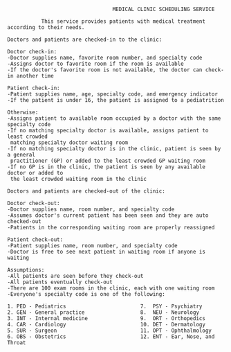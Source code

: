                                       MEDICAL CLINIC SCHEDULING SERVICE
                                      
               This service provides patients with medical treatment according to their needs.

    Doctors and patients are checked-in to the clinic:

    Doctor check-in:
    -Doctor supplies name, favorite room number, and specialty code
    -Assigns doctor to favorite room if the room is available
    -If the doctor's favorite room is not available, the doctor can check-in another time

    Patient check-in:
    -Patient supplies name, age, specialty code, and emergency indicator
    -If the patient is under 16, the patient is assigned to a pediatrition
    
    Otherwise:
    -Assigns patient to available room occupied by a doctor with the same specialty code
    -If no matching specialty doctor is available, assigns patient to least crowded
     matching specialty doctor waiting room
    -If no matching specialty doctor is in the clinic, patient is seen by a general 
     practitioner (GP) or added to the least crowded GP waiting room
    -If no GP is in the clinic, the patient is seen by any available doctor or added to
     the least crowded waiting room in the clinic
        
    Doctors and patients are checked-out of the clinic:

    Doctor check-out: 
    -Doctor supplies name, room number, and specialty code
    -Assumes doctor's current patient has been seen and they are auto checked-out
    -Patients in the corresponding waiting room are properly reassigned
    
    Patient check-out:
    -Patient supplies name, room number, and specialty code
    -Doctor is free to see next patient in waiting room if anyone is waiting
  
    Assumptions:
    -All patients are seen before they check-out
    -All patients eventually check-out
    -There are 100 exam rooms in the clinic, each with one waiting room
    -Everyone's specialty code is one of the following:

    1. PED - Pediatrics                        7.  PSY - Psychiatry
    2. GEN - General practice                  8.  NEU - Neurology
    3. INT - Internal medicine                 9.  ORT - Orthopedics
    4. CAR - Cardiology                        10. DET - Dermatology
    5. SUR - Surgeon                           11. OPT - Ophthalmology
    6. OBS - Obstetrics                        12. ENT - Ear, Nose, and Throat
